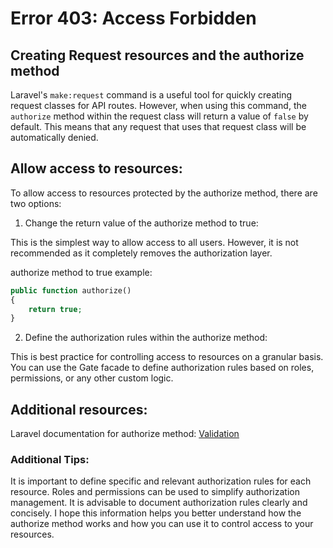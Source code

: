 # Error 403: Access Forbidden

## Creating Request resources and the authorize method

Laravel's `make:request` command is a useful tool for quickly creating request
classes for API routes. However, when using this command, the `authorize` method
within the request class will return a value of `false` by default.
This means that any request that uses that request class will be automatically
denied.

## Allow access to resources:

To allow access to resources protected by the authorize method, there are two options:

1. Change the return value of the authorize method to true:

This is the simplest way to allow access to all users. However, it is not recommended as it completely removes the
authorization layer.

authorize method to true example:

```php
public function authorize()
{
    return true;
}
```

2. Define the authorization rules within the authorize method:

This is best practice for controlling access to resources on a granular basis. You can use the Gate facade to define
authorization rules based on roles, permissions, or any other custom logic.

## Additional resources:

Laravel documentation for authorize method: [Validation](https://laravel.com/docs/11.x/validation)

### Additional Tips:

It is important to define specific and relevant authorization rules for each resource.
Roles and permissions can be used to simplify authorization management.
It is advisable to document authorization rules clearly and concisely.
I hope this information helps you better understand how the authorize method works and how you can use it to control
access to your resources.
